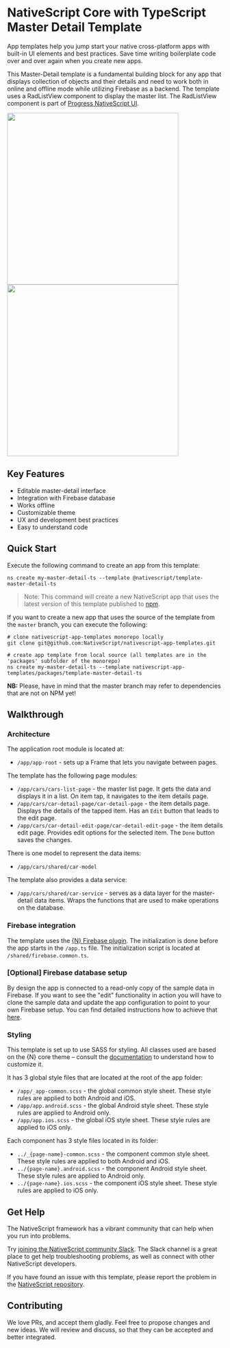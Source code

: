 # NativeScript Core with TypeScript Master Detail Template
App templates help you jump start your native cross-platform apps with built-in UI elements and best practices. Save time writing boilerplate code over and over again when you create new apps.

This Master-Detail template is a fundamental building block for any app that displays collection of objects and their details and need to work both in online and offline mode while utilizing Firebase as a backend. The template uses a RadListView component to display the master list. The RadListView component is part of [Progress NativeScript UI](https://github.com/telerik/nativescript-ui-feedback).

<img src="/packages/template-master-detail-ts/tools/assets/phone-masterDetail-ios.png" height="400" /><img src="/packages/template-master-detail-ts/tools/assets/phone-masterDetail-detail-ios.png" height="400" />

## Key Features
- Editable master-detail interface
- Integration with Firebase database
- Works offline
- Customizable theme
- UX and development best practices
- Easy to understand code

## Quick Start
Execute the following command to create an app from this template:

```
ns create my-master-detail-ts --template @nativescript/template-master-detail-ts
```

> Note: This command will create a new NativeScript app that uses the latest version of this template published to [npm](https://www.npmjs.com/package/@nativescript/template-master-detail-ts).

If you want to create a new app that uses the source of the template from the `master` branch, you can execute the following:

```
# clone nativescript-app-templates monorepo locally
git clone git@github.com:NativeScript/nativescript-app-templates.git

# create app template from local source (all templates are in the 'packages' subfolder of the monorepo)
ns create my-master-detail-ts --template nativescript-app-templates/packages/template-master-detail-ts
```

**NB:** Please, have in mind that the master branch may refer to dependencies that are not on NPM yet!

## Walkthrough

### Architecture
The application root module is located at:
- `/app/app-root` - sets up a Frame that lets you navigate between pages.

The template has the following page modules:
- `/app/cars/cars-list-page` - the master list page. It gets the data and displays it in a list. On item tap, it navigates to the item details page.
- `/app/cars/car-detail-page/car-detail-page` - the item details page. Displays the details of the tapped item. Has an `Edit` button that leads to the edit page.
- `/app/cars/car-detail-edit-page/car-detail-edit-page` - the item details edit page. Provides edit options for the selected item. The `Done` button saves the changes.

There is one model to represent the data items:
- `/app/cars/shared/car-model`

The template also provides a data service:
- `/app/cars/shared/car-service` - serves as a data layer for the master-detail data items. Wraps the functions that are used to make operations on the database.

### Firebase integration
The template uses the [{N} Firebase plugin](https://github.com/EddyVerbruggen/nativescript-plugin-firebase). The initialization is done before the app starts in the `/app.ts` file. The initialization script is located at `/shared/firebase.common.ts`.

### [Optional] Firebase database setup
By design the app is connected to a read-only copy of the sample data in Firebase. If you want to see the "edit" functionality in action you will have to clone the sample data and update the app configuration to point to your own Firebase setup. You can find detailed instructions how to achieve that [here](https://github.com/NativeScript/nativescript-app-templates/blob/master/packages/template-master-detail-ts/tools/firebase/firebase-database-setup.md).

### Styling
This template is set up to use SASS for styling. All classes used are based on the {N} core theme – consult the [documentation](https://github.com/NativeScript/theme) to understand how to customize it.

It has 3 global style files that are located at the root of the app folder:

- `/app/_app-common.scss` - the global common style sheet. These style rules are applied to both Android and iOS.
- `/app/app.android.scss` - the global Android style sheet. These style rules are applied to Android only.
- `/app/app.ios.scss` - the global iOS style sheet. These style rules are applied to iOS only.

Each component has 3 style files located in its folder:

- `../_{page-name}-common.scss` - the component common style sheet. These style rules are applied to both Android and iOS.
- `../{page-name}.android.scss` - the component Android style sheet. These style rules are applied to Android only.
- `../{page-name}.ios.scss` - the component iOS style sheet. These style rules are applied to iOS only.

## Get Help
The NativeScript framework has a vibrant community that can help when you run into problems.

Try [joining the NativeScript community Slack](https://www.nativescript.org/slack-invitation-form). The Slack channel is a great place to get help troubleshooting problems, as well as connect with other NativeScript developers.

If you have found an issue with this template, please report the problem in the [NativeScript repository](https://github.com/NativeScript/NativeScript/issues).

## Contributing

We love PRs, and accept them gladly. Feel free to propose changes and new ideas. We will review and discuss, so that they can be accepted and better integrated.
